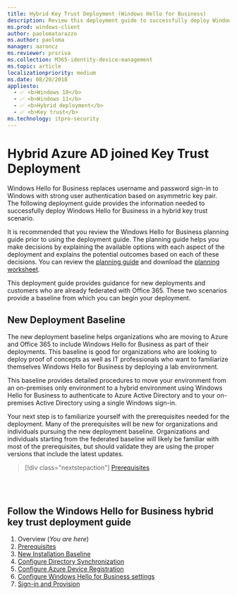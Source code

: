 ```yaml
---
title: Hybrid Key Trust Deployment (Windows Hello for Business)
description: Review this deployment guide to successfully deploy Windows Hello for Business in a hybrid key trust scenario.
ms.prod: windows-client
author: paolomatarazzo
ms.author: paoloma
manager: aaroncz
ms.reviewer: prsriva
ms.collection: M365-identity-device-management
ms.topic: article
localizationpriority: medium
ms.date: 08/20/2018
appliesto: 
  - ✅ <b>Windows 10</b>
  - ✅ <b>Windows 11</b>
  - ✅ <b>Hybrid deployment</b>
  - ✅ <b>Key trust</b>
ms.technology: itpro-security
---
```

# Hybrid Azure AD joined Key Trust Deployment

Windows Hello for Business replaces username and password sign-in to Windows with strong user authentication based on asymmetric key pair. The following deployment guide provides the information needed to successfully deploy Windows Hello for Business in a hybrid key trust scenario.

It is recommended that you review the Windows Hello for Business planning guide prior to using the deployment guide.  The planning guide helps you make decisions by explaining the available options with each aspect of the deployment and explains the potential outcomes based on each of these decisions.  You can review the [planning guide](/windows/access-protection/hello-for-business/hello-planning-guide) and download the [planning worksheet](https://go.microsoft.com/fwlink/?linkid=852514).

This deployment guide provides guidance for new deployments and customers who are already federated with Office 365.  These two scenarios provide a baseline from which you can begin your deployment.

## New Deployment Baseline ##

The new deployment baseline helps organizations who are moving to Azure and Office 365 to include Windows Hello for Business as part of their deployments.  This baseline is good for organizations who are looking to deploy proof of concepts as well as IT professionals who want to familiarize themselves Windows Hello for Business by deploying a lab environment.

This baseline provides detailed procedures to move your environment from an on-premises only environment to a hybrid environment using Windows Hello for Business to authenticate to Azure Active Directory and to your on-premises Active Directory using a single Windows sign-in.

Your next step is to familiarize yourself with the prerequisites needed for the deployment.  Many of the prerequisites will be new for organizations and individuals pursuing the new deployment baseline. Organizations and individuals starting from the federated baseline will likely be familiar with most of the prerequisites, but should validate they are using the proper versions that include the latest updates.

> [!div class="nextstepaction"]
> [Prerequisites](hello-hybrid-key-trust-prereqs.md)

<br><br>

## Follow the Windows Hello for Business hybrid key trust deployment guide

1. Overview (*You are here*)
2. [Prerequisites](hello-hybrid-key-trust-prereqs.md)
3. [New Installation Baseline](hello-hybrid-key-new-install.md)
4. [Configure Directory Synchronization](hello-hybrid-key-trust-dirsync.md)
5. [Configure Azure Device Registration](hello-hybrid-key-trust-devreg.md)
6. [Configure Windows Hello for Business settings](hello-hybrid-key-whfb-settings.md)
7. [Sign-in and Provision](hello-hybrid-key-whfb-provision.md)